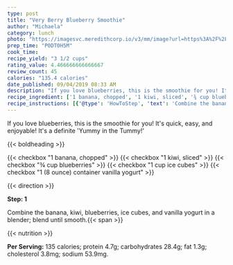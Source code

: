```yaml
---
type: post
title: "Very Berry Blueberry Smoothie"
author: "Michaela"
category: lunch
photo: "https://imagesvc.meredithcorp.io/v3/mm/image?url=https%3A%2F%2Fimages.media-allrecipes.com%2Fuserphotos%2F652705.jpg"
prep_time: "P0DT0H5M"
cook_time: 
recipe_yield: "3 1/2 cups"
rating_value: 4.466666666666667
review_count: 45
calories: "135.4 calories"
date_published: 09/04/2019 08:33 AM
description: "If you love blueberries, this is the smoothie for you! It's quick, easy, and enjoyable! It's a definite 'Yummy in the Tummy!'"
recipe_ingredient: ['1 banana, chopped', '1 kiwi, sliced', '¾ cup blueberries', '1 cup ice cubes', '1 (8 ounce) container vanilla yogurt']
recipe_instructions: [{'@type': 'HowToStep', 'text': 'Combine the banana, kiwi, blueberries, ice cubes, and vanilla yogurt in a blender; blend until smooth.\n'}]
---
```


If you love blueberries, this is the smoothie for you! It's quick, easy, and enjoyable! It's a definite 'Yummy in the Tummy!' 

{{< boldheading >}}

{{< checkbox "1  banana, chopped" >}}
{{< checkbox "1  kiwi, sliced" >}}
{{< checkbox "¾ cup blueberries" >}}
{{< checkbox "1 cup ice cubes" >}}
{{< checkbox "1 (8 ounce) container vanilla yogurt" >}}


{{< direction >}}

**Step: 1**

Combine the banana, kiwi, blueberries, ice cubes, and vanilla yogurt in a blender; blend until smooth.{{< span >}}

{{< nutrition >}}

**Per Serving:** 135 calories; protein 4.7g; carbohydrates 28.4g; fat 1.3g; cholesterol 3.8mg; sodium 53.9mg.